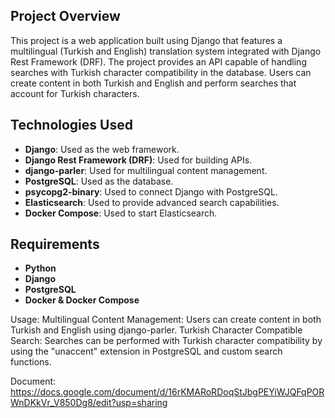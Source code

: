 ## Project Overview
This project is a web application built using Django that features a multilingual (Turkish and English) translation system integrated with Django Rest Framework (DRF). The project provides an API capable of handling searches with Turkish character compatibility in the database. Users can create content in both Turkish and English and perform searches that account for Turkish characters.

## Technologies Used
- **Django**: Used as the web framework.
- **Django Rest Framework (DRF)**: Used for building APIs.
- **django-parler**: Used for multilingual content management.
- **PostgreSQL**: Used as the database.
- **psycopg2-binary**: Used to connect Django with PostgreSQL.
- **Elasticsearch**: Used to provide advanced search capabilities.
- **Docker Compose**: Used to start Elasticsearch.

## Requirements
- **Python**
- **Django**
- **PostgreSQL**
- **Docker & Docker Compose**

Usage:
Multilingual Content Management: Users can create content in both Turkish and English using django-parler.
Turkish Character Compatible Search: Searches can be performed with Turkish character compatibility by using the "unaccent" extension in PostgreSQL and custom search functions.

Document: https://docs.google.com/document/d/16rKMARoRDoqStJbgPEYiWJQFqPORWnDKkVr_V850Dg8/edit?usp=sharing
